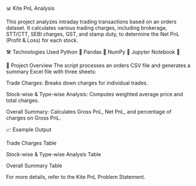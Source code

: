 📊 Kite PnL Analysis


This project analyzes intraday trading transactions based on an orders dataset. It calculates various trading charges, including brokerage, STT/CTT, SEBI charges, GST, and stamp duty, to determine the Net PnL (Profit & Loss) for each stock.

🛠 Technologies Used
Python 🐍
Pandas 🏢
NumPy 🔢
Jupyter Notebook 📓



📁 Project Overview
The script processes an orders CSV file and generates a summary Excel file with three sheets:


Trade Charges: Breaks down charges for individual trades.

Stock-wise & Type-wise Analysis: Computes weighted average price and total charges.

Overall Summary: Calculates Gross PnL, Net PnL, and percentage of charges on Gross PnL.



📈 Example Output

Trade Charges Table

Stock-wise & Type-wise Analysis Table 

Overall Summary Table

For more details, refer to the Kite PnL Problem Statement.
